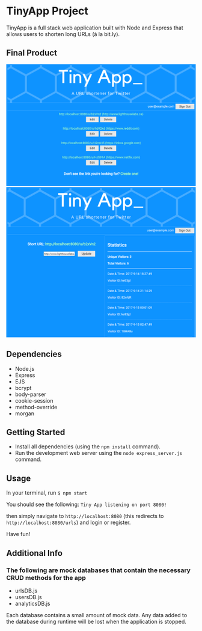 # TinyApp Project

TinyApp is a full stack web application built with Node and Express that allows users to shorten long URLs (à la bit.ly).

## Final Product

!["url list page"](/screenshots/urls_page.png)
!["url edit page"](/screenshots/url_edit.png)

## Dependencies

- Node.js
- Express
- EJS
- bcrypt
- body-parser
- cookie-session
- method-override
- morgan

## Getting Started

- Install all dependencies (using the `npm install` command).
- Run the development web server using the `node express_server.js` command.

## Usage

In your terminal, run `$ npm start`

You should see the following: `Tiny App listening on port 8080!`

then simply navigate to `http://localhost:8080` (this redirects to `http://localhost:8080/urls`) and login or register.

Have fun!

## Additional Info

### The following are mock databases that contain the necessary CRUD methods for the app

- urlsDB.js
- usersDB.js
- analyticsDB.js

Each database contains a small amount of mock data. Any data added to the database during runtime will be lost when the application is stopped.